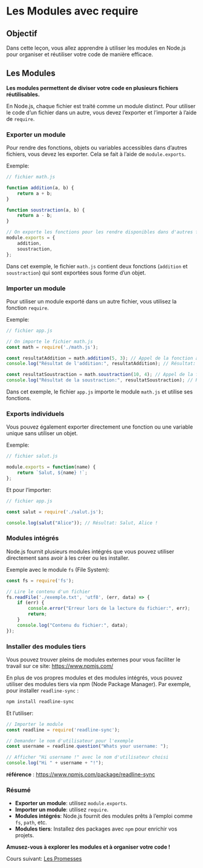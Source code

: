
# Les Modules avec require

## Objectif
Dans cette leçon, vous allez apprendre à utiliser les modules en Node.js pour organiser et réutiliser votre code de manière efficace.

## Les Modules
**Les modules permettent de diviser votre code en plusieurs fichiers réutilisables.**

En Node.js, chaque fichier est traité comme un module distinct. Pour utiliser le code d’un fichier dans un autre, vous devez l’exporter et l’importer à l’aide de `require`.

### Exporter un module
Pour rendre des fonctions, objets ou variables accessibles dans d’autres fichiers, vous devez les exporter. Cela se fait à l’aide de `module.exports`.

Exemple:
```js
// fichier math.js

function addition(a, b) {
    return a + b;
}

function soustraction(a, b) {
    return a - b;
}

// On exporte les fonctions pour les rendre disponibles dans d'autres fichiers
module.exports = {
    addition,
    soustraction,
};
```

Dans cet exemple, le fichier `math.js` contient deux fonctions (`addition` et `soustraction`) qui sont exportées sous forme d’un objet.

### Importer un module
Pour utiliser un module exporté dans un autre fichier, vous utilisez la fonction `require`.

Exemple:
```js
// fichier app.js

// On importe le fichier math.js
const math = require('./math.js');

const resultatAddition = math.addition(5, 3); // Appel de la fonction addition
console.log("Résultat de l'addition:", resultatAddition); // Résultat: 8

const resultatSoustraction = math.soustraction(10, 4); // Appel de la fonction soustraction
console.log("Résultat de la soustraction:", resultatSoustraction); // Résultat: 6
```

Dans cet exemple, le fichier `app.js` importe le module `math.js` et utilise ses fonctions.

### Exports individuels
Vous pouvez également exporter directement une fonction ou une variable unique sans utiliser un objet.

Exemple:
```js
// fichier salut.js

module.exports = function(name) {
    return `Salut, ${name} !`;
};
```

Et pour l’importer:
```js
// fichier app.js

const salut = require('./salut.js');

console.log(salut("Alice")); // Résultat: Salut, Alice !
```

### Modules intégrés
Node.js fournit plusieurs modules intégrés que vous pouvez utiliser directement sans avoir à les créer ou les installer.

Exemple avec le module `fs` (File System):
```js
const fs = require('fs');

// Lire le contenu d'un fichier
fs.readFile('./exemple.txt', 'utf8', (err, data) => {
    if (err) {
        console.error("Erreur lors de la lecture du fichier:", err);
        return;
    }
    console.log("Contenu du fichier:", data);
});
```

### Installer des modules tiers

Vous pouvez trouver pleins de modules externes pour vous faciliter le travail sur ce site: https://www.npmjs.com/

En plus de vos propres modules et des modules intégrés, vous pouvez utiliser des modules tiers via npm (Node Package Manager). Par exemple, pour installer `readline-sync` :

```bash
npm install readline-sync
```

Et l’utiliser:
```js
// Importer le module
const readline = require('readline-sync');

// Demander le nom d'utilisateur pour l'exemple
const username = readline.question("Whats your username: ");

// Afficher "Hi username !" avec le nom d'utilisateur choisi
console.log("Hi " + username + "!");
```

**référence** : https://www.npmjs.com/package/readline-sync

### Résumé
- **Exporter un module**: utilisez `module.exports`.
- **Importer un module**: utilisez `require`.
- **Modules intégrés**: Node.js fournit des modules prêts à l’emploi comme `fs`, `path`, etc.
- **Modules tiers**: Installez des packages avec `npm` pour enrichir vos projets.

**Amusez-vous à explorer les modules et à organiser votre code !**

Cours suivant: [Les Promesses](./promesses.md)